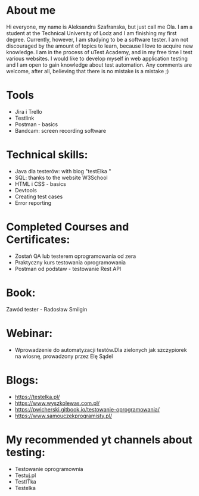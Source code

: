 # About me
Hi everyone, my name is Aleksandra Szafranska, but just call me Ola. I am a student at the Technical University of Lodz and I am finishing my first degree. Currently, however, I am studying to be a software tester. I am not discouraged by the amount of topics to learn, because I love to acquire new knowledge. I am in the process of uTest Academy, and in my free time I test various websites. I would like to develop myself in web application testing and I am open to gain knowledge about test automation. Any comments are welcome, after all, believing that there is no mistake is a mistake ;)

# Tools
- Jira i Trello
- Testlink
- Postman - basics
- Bandcam: screen recording software

# Technical skills:
- Java dla testerów: with blog "testElka " 
- SQL: thanks to the website W3School 
- HTML i CSS - basics
- Devtools
- Creating test cases
- Error reporting

# Completed Courses and Certificates:
- Zostań QA lub testerem oprogramowania od zera
- Praktyczny kurs testowania oprogramowania
- Postman od podstaw - testowanie Rest API

# Book:
Zawód tester - Radosław Smilgin

# Webinar:
- Wprowadzenie do automatyzacji testów.Dla zielonych jak szczypiorek na wiosnę, prowadzony przez Elę Sądel

# Blogs: 
-  https://testelka.pl/
-  https://www.wyszkolewas.com.pl/
-  https://pwicherski.gitbook.io/testowanie-oprogramowania/
-  https://www.samouczekprogramisty.pl/

# My recommended yt channels about testing: 
- Testowanie oprogramownia 
- Testuj.pl
- TestITka 
- Testelka
